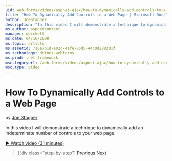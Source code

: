 ```yaml
---
uid: web-forms/videos/aspnet-ajax/how-to-dynamically-add-controls-to-a-web-page
title: "How To Dynamically Add Controls to a Web Page | Microsoft Docs"
author: JoeStagner
description: "In this video I will demonstrate a technique to dynamically add an indeterminate number of controls to your web page."
ms.author: aspnetcontent
manager: wpickett
ms.date: 04/16/2008
ms.topic: article
ms.assetid: 718e7b1d-e02c-41fe-85d5-44c0d288201f
ms.technology: dotnet-webforms
ms.prod: .net-framework
msc.legacyurl: /web-forms/videos/aspnet-ajax/how-to-dynamically-add-controls-to-a-web-page
msc.type: video
---
```

How To Dynamically Add Controls to a Web Page
====================
by [Joe Stagner](https://github.com/JoeStagner)

In this video I will demonstrate a technique to dynamically add an indeterminate number of controls to your web page.

[&#9654; Watch video (31 minutes)](https://channel9.msdn.com/Blogs/ASP-NET-Site-Videos/how-to-dynamically-add-controls-to-a-web-page)

>[!div class="step-by-step"]
[Previous](how-to-dynamically-change-css-using-the-aspnet-ajax-updatepanel.md)
[Next](set-up-your-development-environment-for-aspnet-35.md)
